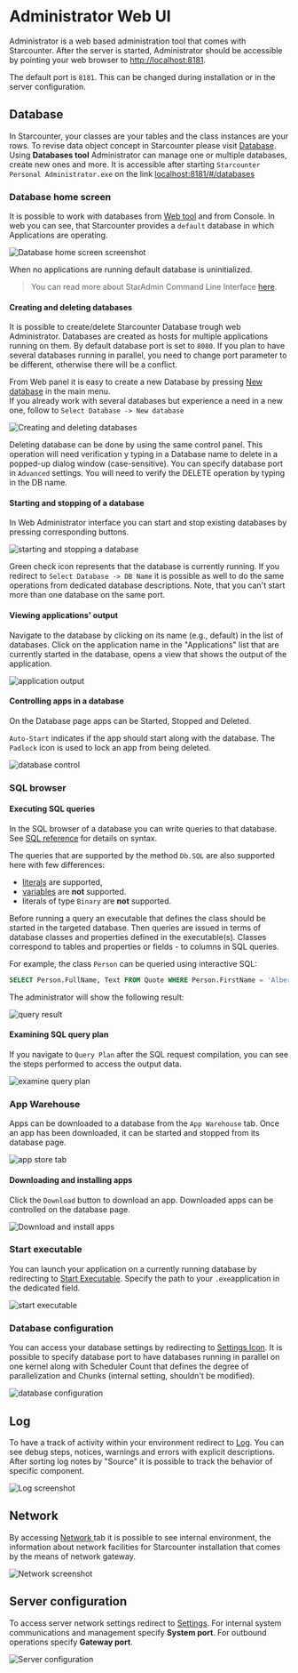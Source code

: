 # Administrator Web UI

Administrator is a web based administration tool that comes with Starcounter. After the server is started, Administrator should be accessible by pointing your web browser to [http://localhost:8181](http://localhost:8181).

The default port is `8181`. This can be changed during installation or in the server configuration.

## Database

In Starcounter, your classes are your tables and the class instances are your rows. To revise data object concept in Starcounter please visit <a href="http://localhost:8181/#/databases">Database</a>.
Using <strong>Databases tool</strong> Administrator can manage one or multiple databases, create new ones and more. It is accessible after starting <code>Starcounter Personal Administrator.exe</code> on the link <a href="http://127.0.0.1:8181/#/databases">localhost:8181/#/databases</a>  

### Database home screen

It is possible to work with databases from <a href="http://127.0.0.1:8181/#/databases">Web tool</a> and from Console.
In web you can see, that Starcounter provides a <code>default</code> database in which Applications are operating.

![Database home screen screenshot](/assets/1.png)

When no applications are running default database is uninitialized.

<blockquote>You can read more about StarAdmin Command Line Interface <a href="/guides/working-with-starcounter/staradmin-cli">here</a>.</blockquote>


#### Creating and deleting databases

It is possible to create/delete Starcounter Database trough web Administrator.
Databases are created as hosts for multiple applications running on them. By default database port is set to <code>8080</code>. If you plan to have several databases running in parallel, you need to change port parameter to be different, otherwise there will be a conflict.

From Web panel it is easy to create a new Database by pressing <a href="http://127.0.0.1:8181/#/databaseNew">New database</a> in the main menu.  
If you already work with several databases but experience a need in a new one, follow to <code>Select Database -> New database</code>

![Creating and deleting databases](/assets/3.png)

Deleting database can be done by using the same control panel. This operation will need verification y typing in a Database name to delete in a popped-up dialog window (case-sensitive).
You can specify database port in <code>Advanced</code> settings.
You will need to verify the DELETE operation by typing in the DB name.

#### Starting and stopping of a database

In Web Administrator interface  you can start and stop existing databases by pressing corresponding buttons.

![starting and stopping a database](/assets/56.png)

Green check icon represents that the database is currently running.
If you redirect to <code>Select Database -> DB Name</code> it is possible as well to do the same operations from dedicated database descriptions. Note, that you can't start more than one database on the same port.

#### Viewing applications' output

Navigate to the database by clicking on its name (e.g., default) in the list of databases. Click on the application name in the "Applications" list that are currently started in the database, opens a view that shows the output of the application.

![application output](/assets/appoutput2.gif)

#### Controlling apps in a database

On the Database page apps can be Started, Stopped and Deleted.

`Auto-Start` indicates if the app should start along with the database. The `Padlock` icon is used to lock an app from being deleted.

![database control](/assets/Database.png)

### SQL browser

#### Executing SQL queries

In the SQL browser of a database you can write queries to that database. See [SQL reference](/guides/SQL/) for details on syntax.

The queries that are supported by the method <code>Db.SQL</code> are also supported here with few differences:

- [literals](/guides/SQL/literals) are supported,
- [variables](/guides/database/variables) are <strong>not</strong> supported.
- literals of type <code>Binary</code> are <strong>not</strong> supported.

Before running a query an executable that defines the class should be started in the targeted database. Then queries are issued in terms of database classes and properties defined in the executable(s). Classes correspond to tables and properties or fields - to columns in SQL queries.

For example, the class `Person` can be queried using interactive SQL:

```sql
SELECT Person.FullName, Text FROM Quote WHERE Person.FirstName = 'Albert'
```

The administrator will show the following result:

![query result](/assets/Screenshot-2015-10-02-17.23.40.png)

#### Examining SQL query plan

If you navigate to <code>Query Plan</code> after the SQL request compilation, you can see the steps performed to access the output data.

![examine query plan](/assets/5.png)

### App Warehouse

Apps can be downloaded to a database from the ```App Warehouse``` tab. Once an app has been downloaded, it can be started and stopped from its database page.

![app store tab](/assets/AppStoreTab.png)

#### Downloading and installing apps

Click the ```Download``` button to download an app. Downloaded apps can be controlled on the database page.

![Download and install apps](/assets/Appstore1.png)

### Start executable

You can launch your application on a currently running database by redirecting to <a href="http://127.0.0.1:8181/#/databases/default/executabeStart">Start Executable</a>.
Specify the path to your <code>.exe</code>application in the dedicated field.

![start executable](/assets/6.png)

### Database configuration

You can access your database settings by redirecting to <a href="http://127.0.0.1:8181/#/databases/default/settings">Settings Icon</a>.
It is possible to specify database port to have databases running in parallel on one kernel along with Scheduler Count that defines the degree of  parallelization and Chunks (internal setting, shouldn't be modified).

![database configuration](/assets/7.png)

## Log

To have a track of activity within your environment redirect to <a href="http://127.0.0.1:8181/#/server/log">Log</a>. You can see debug steps, notices, warnings and errors with explicit descriptions. After sorting log notes by "Source" it is possible to track the behavior of specific component.

![Log screenshot](/assets/8.png)

## Network

By accessing <a href="http://127.0.0.1:8181/#/server/network">Network </a>tab it is possible to see internal environment, the information about network facilities for Starcounter installation that comes by the means of network gateway.

![Network screenshot](/assets/9.png)

## Server configuration

To access server network settings redirect to <a href="http://127.0.0.1:8181/#/server/settings">Settings</a>.
For internal system communications and management specify <strong>System port</strong>.
For outbound operations specify <strong>Gateway port</strong>.

![Server configuration](/assets/10.png)
